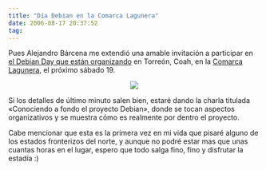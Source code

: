 ```yaml
---
title: "Día Debian en la Comarca Lagunera"
date: 2006-08-17 20:37:52
tag: 
---
```

<p>Pues Alejandro Bárcena me extendió una amable invitación a participar en <a target="_blank" href="http://wiki.debian.org/debiandayLaLaguna">el Debian Day que están organizando</a> en Torreón, Coah, en la <a target="_blank" href="http://en.wikipedia.org/wiki/Comarca_Lagunera">Comarca Lagunera</a>, el próximo sábado 19.
</p>
<p align="center"><a target="_blank" href="http://wiki.debian.org/debiandayLaLaguna"><img src="http://www.gulag.org.mx/img/diadebian.jpg"/></a></p>
<p>
Si los detalles de último minuto salen bien, estaré dando la charla titulada «Conociendo a fondo el proyecto Debian», donde se tocan aspectos organizativos y se muestra cómo es realmente por dentro el proyecto.

Cabe mencionar que esta es la primera vez en mi vida que pisaré alguno de los estados fronterizos del norte, y aunque no podré estar mas que unas cuantas horas en el lugar, espero que todo salga fino, fino y disfrutar la estadía :) </p>
